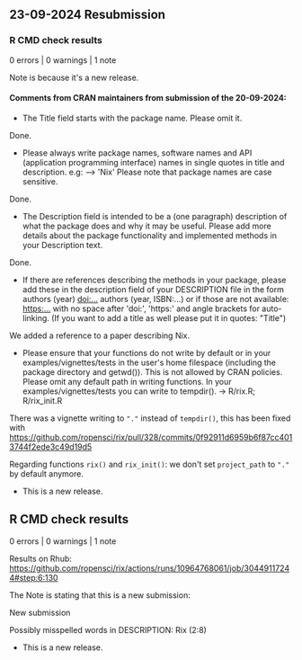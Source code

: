 ## 23-09-2024 Resubmission

### R CMD check results

0 errors | 0 warnings | 1 note

Note is because it's a new release.

#### Comments from CRAN maintainers from submission of the 20-09-2024:

- The Title field starts with the package name. Please omit it.

Done.

- Please always write package names, software names and API (application
programming interface) names in single quotes in title and description.
e.g: --> 'Nix'
Please note that package names are case sensitive.

Done.

- The Description field is intended to be a (one paragraph) description of
what the package does and why it may be useful. Please add more details
about the package functionality and implemented methods in your
Description text.

Done.

- If there are references describing the methods in your package, please
add these in the description field of your DESCRIPTION file in the form
authors (year) <doi:...>
authors (year, ISBN:...)
or if those are not available: <https:...>
with no space after 'doi:', 'https:' and angle brackets for
auto-linking. (If you want to add a title as well please put it in
quotes: "Title")

We added a reference to a paper describing Nix.

- Please ensure that your functions do not write by default or in your
examples/vignettes/tests in the user's home filespace (including the
package directory and getwd()). This is not allowed by CRAN policies.
Please omit any default path in writing functions. In your
examples/vignettes/tests you can write to tempdir().
-> R/rix.R; R/rix_init.R

There was a vignette writing to `"."` instead of `tempdir()`, this has
been fixed with https://github.com/ropensci/rix/pull/328/commits/0f92911d6959b6f87cc4013744f2ede3c49d19d5

Regarding functions `rix()` and `rix_init()`: we don't set `project_path` to
`"."` by default anymore.

* This is a new release.

## R CMD check results

0 errors | 0 warnings | 1 note

Results on Rhub:
https://github.com/ropensci/rix/actions/runs/10964768061/job/30449117244#step:6:130

The Note is stating that this is a new submission:

New submission

Possibly misspelled words in DESCRIPTION:
  Rix (2:8)

* This is a new release.
